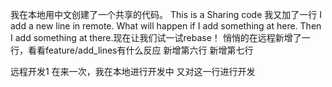 我在本地用中文创建了一个共享的代码。
This is a Sharing code
我又加了一行
I add a new line in remote. What will happen if I add something at here.
Then I add something at there.现在让我们试一试rebase！
悄悄的在远程新增了一行，看看feature/add_lines有什么反应
新增第六行
新增第七行

远程开发1
在来一次，我在本地进行开发中
又对这一行进行开发


